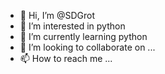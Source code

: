 - 👋 Hi, I’m @SDGrot
- 👀 I’m interested in python
- 🌱 I’m currently learning python
- 💞️ I’m looking to collaborate on ...
- 📫 How to reach me ...

<!---
SDGrot/SDGrot is a ✨ special ✨ repository because its `README.md` (this file) appears on your GitHub profile.
You can click the Preview link to take a look at your changes.
--->
